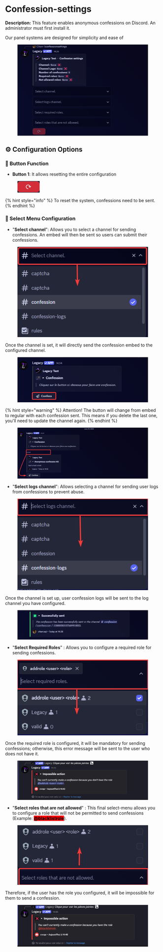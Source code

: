 # Confession-settings

**Description:** This feature enables anonymous confessions on Discord. An administrator must first install it.

Our panel systems are designed for simplicity and ease of



<figure><img src="../../.gitbook/assets/image.png" alt=""><figcaption></figcaption></figure>

## ⚙️ Configuration Options

### 🔹 Button Function

* **Button 1**: It allows resetting the entire configuration

<figure><img src="../../.gitbook/assets/image (10).png" alt=""><figcaption></figcaption></figure>

{% hint style="info" %}
To reset the system, confessions need to be sent.
{% endhint %}

### 🔹 Select Menu Configuration

* "**Select channel**": Allows you to select a channel for sending confessions. An embed will then be sent so users can submit their confessions.

<figure><img src="../../.gitbook/assets/image (1).png" alt=""><figcaption></figcaption></figure>

Once the channel is set, it will directly send the confession embed to the configured channel.



<figure><img src="../../.gitbook/assets/image (2).png" alt=""><figcaption></figcaption></figure>

{% hint style="warning" %}
Attention! The button will change from embed to regular with each confession sent. This means if you delete the last one, you'll need to update the channel again.
{% endhint %}

<figure><img src="../../.gitbook/assets/image (3).png" alt=""><figcaption></figcaption></figure>

* "**Select logs channel**": Allows selecting a channel for sending user logs from confessions to prevent abuse.

<figure><img src="../../.gitbook/assets/image (4).png" alt=""><figcaption></figcaption></figure>

Once the channel is set up, user confession logs will be sent to the log channel you have configured.

<figure><img src="../../.gitbook/assets/image (5).png" alt=""><figcaption></figcaption></figure>

* "**Select Required Roles**" : Allows you to configure a required role for sending confessions.

<figure><img src="../../.gitbook/assets/image (6).png" alt=""><figcaption></figcaption></figure>

Once the required role is configured, it will be mandatory for sending confessions; otherwise, this error message will be sent to the user who does not have it.

<figure><img src="../../.gitbook/assets/image (7).png" alt=""><figcaption></figcaption></figure>

* "**Select roles that are not allowed**" : This final select-menu allows you to configure a role that will not be permitted to send confessions (Example: <mark style="background-color:red;">**@blacklistrole**</mark>).

<figure><img src="../../.gitbook/assets/image (8).png" alt=""><figcaption></figcaption></figure>

Therefore, if the user has the role you configured, it will be impossible for them to send a confession.

<figure><img src="../../.gitbook/assets/image (9).png" alt=""><figcaption></figcaption></figure>
